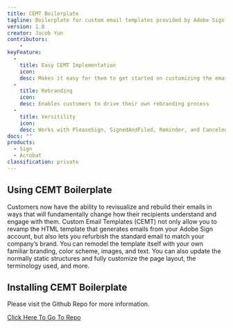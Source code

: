 ```yaml
---
title: CEMT Boilerplate
tagline: Boilerplate for custom email templates provided by Adobe Sign to get started. The templates pack includes PleaseSign, SignedAndFiled, Reminder, and Canceled.
version: 1.0
creator: Jacob Yun
contributors: 
    - 
keyFeature:
  - 
    title: Easy CEMT Implementation
    icon: 
    desc: Makes it easy for them to get started on customizing the email templates that are sent out with Adobe Sign
  - 
    title: Rebranding
    icon: 
    desc: Enables customers to drive their own rebranding process
  - 
    title: Versitility
    icon: 
    desc: Works with PleaseSign, SignedAndFiled, Reminder, and Canceled email templates
docs: ""
products: 
  - Sign
  - Acrobat
classification: private
---
```


## Using CEMT Boilerplate

Customers now have the ability to revisualize and rebuild their emails in ways that will fundamentally change how their recipients understand and engage with them. Custom Email Templates (CEMT) not only allow you to revamp the HTML template that generates emails from your Adobe Sign account, but also lets you refurbish the standard email to match your company’s brand. You can remodel the template itself with your own familiar branding, color scheme, images, and text. You can also update the normally static structures and fully customize the page layout, the terminology used, and more.

## Installing CEMT Boilerplate

Please visit the Github Repo for more information.

[Click Here To Go To Repo](https://github.com/adobe/sign-cemt-boilerplate)

<!-- 
    Adjusting content to trigger test.
-->